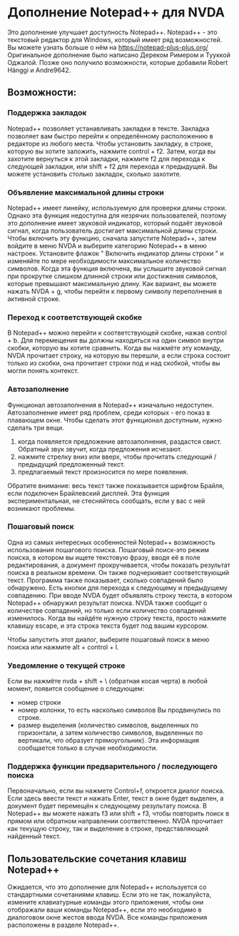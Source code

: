 # Дополнение Notepad++ для NVDA #

Это дополнение улучшает доступность Notepad++. Notepad++ - это текстовый редактор для Windows, который имеет ряд возможностей. Вы можете узнать больше о нём на <https://notepad-plus-plus.org/>
Оригинальное дополнение было написано Дереком Римером и Тууккой Оджалой. Позже оно получило возможности, которые добавили Robert Hänggi и Andre9642.

## Возможности:

### Поддержка закладок

Notepad++ позволяет устанавливать закладки в тексте.
Закладка позволяет вам быстро перейти к определённому  расположению в редакторе из любого места.
Чтобы установить закладку, в строке, которую вы хотите заложить, нажмите control + f2.
Затем, когда вы захотите вернуться к этой закладки, нажмите f2 для перехода к следующей закладки, или shift + f2 для перехода к предыдущей.
Вы можете установить столько закладок, сколько захотите.

### Объявление максимальной длины строки

Notepad++ имеет линейку, используемую для проверки длины строки. Однако эта функция
недоступна для незрячих пользователей, поэтому это дополнение имеет звуковой индикатор, который подаёт звуковой сигнал, когда пользователь достигает максимальной длины строки.
Чтобы включить эту функцию, сначала запустите Notepad++, затем войдите в меню NVDA и выберите категорию Notepad++ в меню настроек.
Установите флажок " Включить индикатор длины строки " и изменяйте по мере необходимости максимальное количество символов.
Когда эта функция включена, вы услышите звуковой сигнал при прокрутке слишком длинной строки или достижения символов, которые превышают максимальную  длину. Как вариант, вы можете нажать NVDA + g, чтобы перейти к первому символу переполнения в активной строке.

### Переход к соответствующей скобке

В Notepad++ можно перейти к соответствующей скобке, нажав control + b. Для перемещения вы должны находиться на один символ внутри скобки, которую вы хотите сравнить. Когда вы нажмёте эту команду, NVDA прочитает строку, на которую вы перешли, а если строка состоит только из скобки, она прочитает строки под и над скобкой, чтобы вы могли понять контекст.


### Автозаполнение

Функционал автозаполнения в Notepad++ изначально недоступен. Автозаполнение имеет ряд проблем, среди которых - его показ в плавающем окне. Чтобы сделать этот функционал доступным, нужно сделать три вещи.

1. когда появляется предложение автозаполнения, раздастся свист. Обратный звук звучит, когда предложения исчезают.
2. нажмите стрелку вниз или вверх, чтобы прочитать следующий / предыдущий предложенный текст.
3. предлагаемый текст произносится по мере появления.

Обратите внимание: весь текст  также показывается шрифтом Брайля, если подключен
Брайлевский дисплей. Эта функция экспериментальная, не стесняйтесь сообщать, если у вас с ней возникают проблемы.

### Пошаговый поиск

Одна из самых интересных особенностей Notepad++  возможность использования пошагового поиска.
Пошаговый поиск-это режим поиска, в котором вы ищете текстовую фразу, вводя её в поле редактирования, а документ прокручивается, чтобы показать результат поиска в реальном времени. Он также подчеркивает соответствующий текст.
Программа также показывает, сколько совпадений было обнаружено. Есть кнопки для перехода к следующему и предыдущему совпадению.
При вводе NVDA будет объявлять строку текста, в котором Notepad++ обнаружил результат поиска. NVDA также сообщит о количестве совпадений, но только если количество совпадений изменилось.
Когда вы найдёте нужную строку текста, просто нажмите клавишу escape, и эта строка текста будет под вашим курсором.

Чтобы запустить этот диалог, выберите пошаговый поиск в меню поиска или нажмите alt + control + I.

### Уведомление о текущей строке

Если вы нажмёте nvda + shift + \ (обратная косая черта) в любой момент, появится
сообщение о следующем:

* номер строки
* номер колонки, то есть насколько символов Вы  продвинулись по строке.
* размер выделения (количество символов, выделенных по горизонтали, а затем количество символов, выделенных по вертикали, что образует прямоугольник). Эта информация сообщается только в случае необходимости.


### Поддержка функции предварительного / последующего поиска

Первоначально, если вы нажмете Control+f, откроется диалог поиска.
Если здесь ввести текст и нажать Enter, текст в окне будет выделен, а документ будет перемещён к следующему результату поиска.
В Notepad++ вы можете нажать f3 или shift + f3, чтобы повторить поиск в прямом или обратном направлении соответственно.
NVDA прочитает как текущую строку, так и выделение в строке, представляющей найденный текст.

## Пользовательские сочетания клавиш Notepad++

Ожидается, что это дополнение для Notepad++ используется со стандартными сочетаниями клавиш.
Если это не так, пожалуйста, измените
клавиатурные команды этого приложения, чтобы
они отображали ваши команды Notepad++, если
это необходимо в диалоговом окне жестов ввода NVDA.
Все команды приложения расположены в разделе Notepad++.